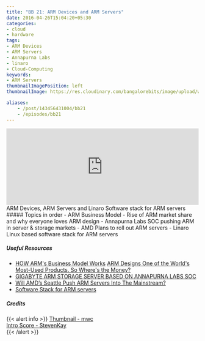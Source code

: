 ```yaml
---
title: "BB 21: ARM Devices and ARM Servers"
date: 2016-04-26T15:04:20+05:30
categories:
- cloud
- hardware
tags:
- ARM Devices
- ARM Servers
- Annapurna Labs
- linaro
- Cloud-Computing
keywords:
- ARM Servers
thumbnailImagePosition: left
thumbnailImage: https://res.cloudinary.com/bangalorebits/image/upload/w_900,h_900,c_fill,r_max/v1517410305/bb-episode-assets/bb21-thumbnail.png

aliases:
    - /post/143456431004/bb21
    - /episodes/bb21
---
```

<iframe frameborder='0' height='200px' scrolling='no' seamless src='https://embed.simplecast.com/95c78103?color=f5f5f5' width='100%'></iframe>
<BR>
ARM Devices, ARM Servers and Linaro Software stack for ARM servers
<!--more-->
##### Topics in order
- ARM Business Model
- Rise of ARM market share and why everyone loves ARM design
- Annapurna Labs SOC pushing ARM in server & storage markets
- AMD Plans to roll out ARM servers
- Linaro Linux based software stack for ARM servers

##### Useful Resources
*   [HOW ARM's Business Model Works](https://www.anandtech.com/show/7112/the-arm-diaries-part-1-how-arms-business-model-works)
    [ARM Designs One of the World's Most-Used Products. So Where's the Money?](https://www.bloomberg.com/news/articles/2014-02-04/arm-chips-are-the-most-used-consumer-product-dot-where-s-the-money)
*   [GIGABYTE ARM STORAGE SERVER BASED ON ANNAPURNA LABS SOC](https://www.servethehome.com/gigabyte-d120-s3g-arm-storage-server-based-annapurna-labs-soc/)
*   [Will AMD’s Seattle Push ARM Servers Into The Mainstream?](https://www.nextplatform.com/2016/01/14/will-amds-seattle-push-arm-servers-into-the-mainstream/)
*   [Software Stack for ARM servers](www.pcworld.com/article/3026727/linaro-provides-go-to-linux-based-software-stack-for-arm-servers.html)
##### Credits

{{< alert info  >}}
  [Thumbnail - mwc](https://mwc.com) <BR>
  [Intro Score - StevenKay](https://plus.google.com/+StevenKay_Detachment)<BR>
{{< /alert >}}
